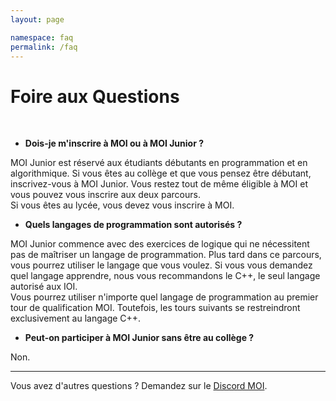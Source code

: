 ```yaml
---
layout: page

namespace: faq
permalink: /faq
---
```


<h1 class="page-title">Foire aux Questions</h1>

<br>

* <strong> Dois-je m'inscrire à MOI ou à MOI Junior ? </strong>

MOI Junior est réservé aux étudiants débutants en programmation et en algorithmique. Si vous êtes au collège et que vous pensez être débutant,
inscrivez-vous à MOI Junior. Vous restez tout de même éligible à MOI et vous pouvez vous inscrire aux deux parcours. <br>
Si vous êtes au lycée, vous devez vous inscrire à MOI.

* <strong> Quels langages de programmation sont autorisés ? </strong>

MOI Junior commence avec des exercices de logique qui ne nécessitent pas de maîtriser un langage de programmation. Plus tard dans ce parcours, vous pourrez utiliser le langage que vous voulez. Si vous vous demandez quel langage apprendre, nous vous recommandons le C++, le seul langage autorisé aux IOI.<br>
Vous pourrez utiliser n'importe quel langage de programmation au premier tour de qualification MOI. Toutefois, les tours suivants se restreindront exclusivement au langage C++.

* <strong> Peut-on participer à MOI Junior sans être au collège ? </strong>

Non.

<hr>

<div class="text-center"> Vous avez d'autres questions ? Demandez sur le <a href="https://discord.gg/SghCZEnsjP" target="_blank"> <span class="fab fa-discord"></span> Discord MOI</a>.</div>

